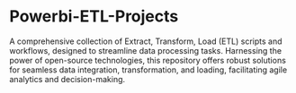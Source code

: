 # Powerbi-ETL-Projects
A comprehensive collection of Extract, Transform, Load (ETL) scripts and workflows, designed to streamline data processing tasks. Harnessing the power of open-source technologies, this repository offers robust solutions for seamless data integration, transformation, and loading, facilitating agile analytics and decision-making.
